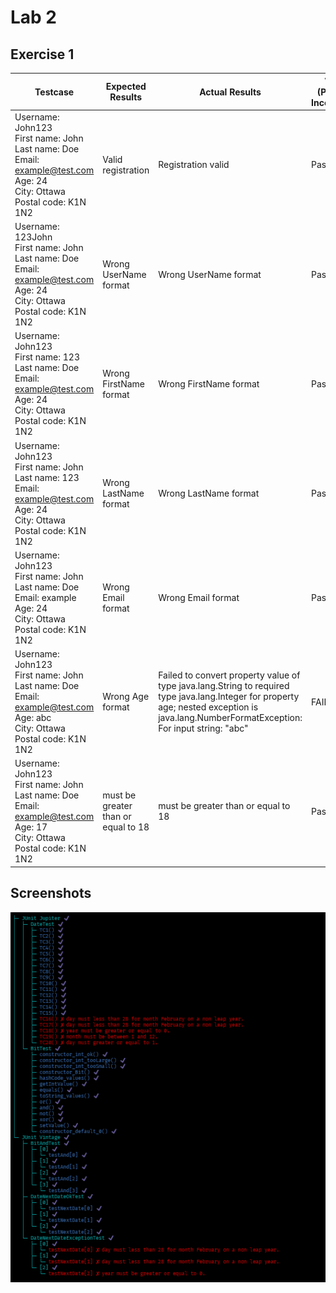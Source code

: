 # Lab 2

## Exercise 1

| Testcase    | Expected Results | Actual Results | Verdict (Pass, Fail, Inconclusive) |
| -------- | ------- | -------- | -------- |
| Username: John123 <br> First name: John <br> Last name: Doe <br> Email: example@test.com <br> Age: 24 <br> City: Ottawa <br> Postal code: K1N 1N2  | Valid registration    |  Registration valid    |  Pass    |
| Username: 123John <br> First name: John <br> Last name: Doe <br> Email: example@test.com <br> Age: 24 <br> City: Ottawa <br> Postal code: K1N 1N2  | Wrong UserName format    |  Wrong UserName format |  Pass    |
| Username: John123 <br> First name: 123 <br> Last name: Doe <br> Email: example@test.com <br> Age: 24 <br> City: Ottawa <br> Postal code: K1N 1N2  | Wrong FirstName format    |  Wrong FirstName format |  Pass    |
| Username: John123 <br> First name: John <br> Last name: 123 <br> Email: example@test.com <br> Age: 24 <br> City: Ottawa <br> Postal code: K1N 1N2  | Wrong LastName format    |  Wrong LastName format |  Pass    |
| Username: John123 <br> First name: John <br> Last name: Doe <br> Email: example <br> Age: 24 <br> City: Ottawa <br> Postal code: K1N 1N2  | Wrong Email format    |  Wrong Email format |  Pass    |
| Username: John123 <br> First name: John <br> Last name: Doe <br> Email: example@test.com <br> Age: abc <br> City: Ottawa <br> Postal code: K1N 1N2  | Wrong Age format    |  	Failed to convert property value of type java.lang.String to required type java.lang.Integer for property age; nested exception is java.lang.NumberFormatException: For input string: "abc" |  FAIL    |
| Username: John123 <br> First name: John <br> Last name: Doe <br> Email: example@test.com <br> Age: 17 <br> City: Ottawa <br> Postal code: K1N 1N2  | 	must be greater than or equal to 18    |  		must be greater than or equal to 18 |  Pass    |

## Screenshots

![testcases](assets/tcs.png) 